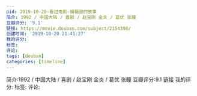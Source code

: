 ```yaml
---
pid: 2019-10-20-看过电影-编辑部的故事
简介: 1992 / 中国大陆 / 喜剧 / 赵宝刚 金炎 / 葛优 张瞳
豆瓣评分: '9.1'
链接: https://movie.douban.com/subject/2154390/
创建时间: '2019-10-20 21:41:27'
我的评分:
标签:
评论:
tags: [douban]
categories: [timeline]
---
```

简介:1992 / 中国大陆 / 喜剧 / 赵宝刚 金炎 / 葛优 张瞳
豆瓣评分:9.1
[链接](https://movie.douban.com/subject/2154390/)
我的评分:
标签:
评论:
